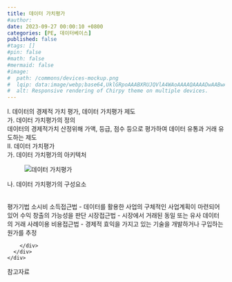 ```yaml
---
title: 데이터 가치평가
#author: 
date: 2023-09-27 00:00:10 +0800
categories: [PE, 데이터베이스]
published: false
#tags: []
#pin: false
#math: false
#mermaid: false
#image:
#  path: /commons/devices-mockup.png
#  lqip: data:image/webp;base64,UklGRpoAAABXRUJQVlA4WAoAAAAQAAAADwAABwAAQUxQSDIAAAARL0AmbZurmr57yyIiqE8oiG0bejIYEQTgqiDA9vqnsUSI6H+oAERp2HZ65qP/VIAWAFZQOCBCAAAA8AEAnQEqEAAIAAVAfCWkAALp8sF8rgRgAP7o9FDvMCkMde9PK7euH5M1m6VWoDXf2FkP3BqV0ZYbO6NA/VFIAAAA
#  alt: Responsive rendering of Chirpy theme on multiple devices.
---
```


<div class="post-wrap">
  <div class="para">
    <div class="para-title">
      I. 데이터의 경제적 가치 평가, 데이터 가치평가 제도
    </div>
    <div class="para-cntnt">
      <div class="para">
        <div class="para-title">
          가. 데이터 가치평가의 정의
        </div>
        <div class="para-cntnt">
            데이터의 경제적가치 산정위해 가액, 등급, 점수 등으로 평가하여 데이터 유통과 거래 유도하는 제도
        </div>
      </div>
    </div>
  </div>
  
  <div class="para">
    <div class="para-title">
      II. 데이터 가치평가
    </div>
    <div class="para-cntnt">
      <div class="para">
        <div class="para-title">
          가. 데이터 가치평가의 아키텍처
        </div>
        <div class="para-cntnt">
          <figure class="post-figure">
            <img src="/assets/img/posts/데이터-가치평가.png" alt="데이터 가치평가">
<!--            <figcaption>Source: Unveiling the Metaverse: Exploring Emerging Trends, Multifaceted Perspectives, and Future Challenges</figcaption>-->
          </figure>
        </div>
      </div>
      <div class="para">
        <div class="para-title">
          나. 데이터 가치평가의 구성요소
        </div>
        <div class="para-cntnt">
          <table class="post-table">
          </table>
          평가기법 소시비
  소득접근법 - 데이터를 활용한 사업의 구체적인 사업계획이 마련되어 있어 수익 창출의 가능성을 판단
  시장접근법 - 시장에서 거래된 동일 또는 유사 데이터의 거래 사례이용
  비용접근법 - 경제적 효익을 가지고 있는 기술을 개발하거나 구입하는 원가를 추정

        </div>
      </div>
    </div>
  </div>

  <div class="refr-wrap">
    <div class="refr-title">
        참고자료
    </div>
    <ol class="refr-list">
    <!--    <li>(나현식, 최대선) <a target="_blank" href="https://scienceon.kisti.re.kr/commons/util/originalView.do?cn=JAKO202225948430499&oCn=JAKO202225948430499&dbt=JAKO&journal=NJOU00291864">메타버스 보안 위협 요소 및 대응 방안 검토</a></li>-->
    <!--    <li>(M. Uddin, S. Manickam, H. Ullah, M. Obaidat and A. Dandoush) <a target="_blank" href="https://ieeexplore.ieee.org/abstract/document/10138386">Unveiling the Metaverse: Exploring Emerging Trends, Multifaceted Perspectives, and Future Challenges</a></li>-->
    </ol>
  </div>
</div>
